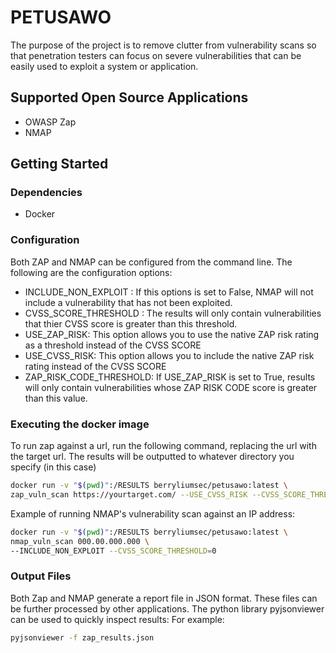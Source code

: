 # PETUSAWO

The purpose of the project is to remove clutter from vulnerability scans so that 
penetration testers can focus on severe vulnerabilities that can be easily used to
exploit a system or application.

## Supported Open Source Applications

- OWASP Zap
- NMAP
  
## Getting Started

### Dependencies

- Docker

### Configuration

Both ZAP and NMAP can be configured from the command line. The following are the configuration
options:

- INCLUDE_NON_EXPLOIT : If this options is set to False, NMAP will not include a vulnerability that has not
  been exploited.
- CVSS_SCORE_THRESHOLD : The results will only contain vulnerabilities that thier CVSS score is greater than 
  this threshold.
- USE_ZAP_RISK: This option allows you to use the native ZAP risk rating as a threshold instead of the CVSS SCORE
- USE_CVSS_RISK: This option allows you to include the native ZAP risk rating instead of the CVSS SCORE
- ZAP_RISK_CODE_THRESHOLD: If USE_ZAP_RISK is set to True, results will only contain vulnerabilities whose ZAP RISK CODE score is greater than this value.

### Executing the docker image

To run zap against a url, run the following command, replacing the url with the target url.
The results will be outputted to whatever directory you specify (in this case)

```bash
docker run -v "$(pwd)":/RESULTS berryliumsec/petusawo:latest \
zap_vuln_scan https://yourtarget.com/ --USE_CVSS_RISK --CVSS_SCORE_THRESHOLD=0
```

Example of running NMAP's vulnerability scan against an IP address:

```bash
docker run -v "$(pwd)":/RESULTS berryliumsec/petusawo:latest \
nmap_vuln_scan 000.00.000.000 \
--INCLUDE_NON_EXPLOIT --CVSS_SCORE_THRESHOLD=0
```

### Output Files

Both Zap and NMAP generate a report file in JSON format. These files can be further processed by
other applications. The python library pyjsonviewer can be used to quickly inspect results: For
example:

```bash
pyjsonviewer -f zap_results.json
```
